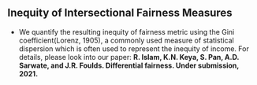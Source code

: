 ##  Inequity of Intersectional Fairness Measures
* We quantify the resulting inequity of fairness metric using the Gini coefficient(Lorenz, 1905), a commonly used measure of statistical dispersion which is often used to represent the inequity of income. For details, please look into our paper: **R. Islam, K.N. Keya, S. Pan, A.D. Sarwate, and J.R. Foulds. Differential fairness. Under submission, 2021.** 
